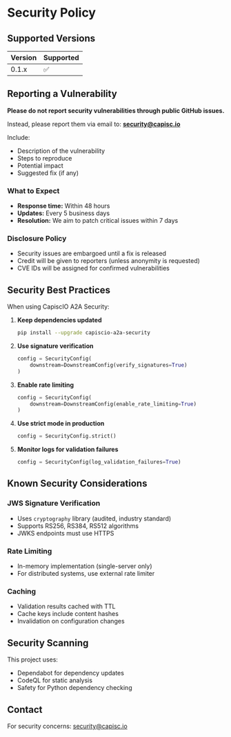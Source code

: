 # Security Policy

## Supported Versions

| Version | Supported          |
| ------- | ------------------ |
| 0.1.x   | :white_check_mark: |

## Reporting a Vulnerability

**Please do not report security vulnerabilities through public GitHub issues.**

Instead, please report them via email to: **security@capisc.io**

Include:
- Description of the vulnerability
- Steps to reproduce
- Potential impact
- Suggested fix (if any)

### What to Expect

- **Response time:** Within 48 hours
- **Updates:** Every 5 business days
- **Resolution:** We aim to patch critical issues within 7 days

### Disclosure Policy

- Security issues are embargoed until a fix is released
- Credit will be given to reporters (unless anonymity is requested)
- CVE IDs will be assigned for confirmed vulnerabilities

## Security Best Practices

When using CapiscIO A2A Security:

1. **Keep dependencies updated**
   ```bash
   pip install --upgrade capiscio-a2a-security
   ```

2. **Use signature verification**
   ```python
   config = SecurityConfig(
       downstream=DownstreamConfig(verify_signatures=True)
   )
   ```

3. **Enable rate limiting**
   ```python
   config = SecurityConfig(
       downstream=DownstreamConfig(enable_rate_limiting=True)
   )
   ```

4. **Use strict mode in production**
   ```python
   config = SecurityConfig.strict()
   ```

5. **Monitor logs for validation failures**
   ```python
   config = SecurityConfig(log_validation_failures=True)
   ```

## Known Security Considerations

### JWS Signature Verification

- Uses `cryptography` library (audited, industry standard)
- Supports RS256, RS384, RS512 algorithms
- JWKS endpoints must use HTTPS

### Rate Limiting

- In-memory implementation (single-server only)
- For distributed systems, use external rate limiter

### Caching

- Validation results cached with TTL
- Cache keys include content hashes
- Invalidation on configuration changes

## Security Scanning

This project uses:
- Dependabot for dependency updates
- CodeQL for static analysis
- Safety for Python dependency checking

## Contact

For security concerns: security@capisc.io
